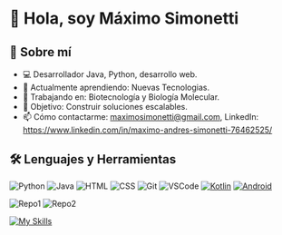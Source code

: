 

# 👋 Hola, soy Máximo Simonetti

## 🚀 Sobre mí
- 💻 Desarrollador Java, Python, desarrollo web.
- 🌱 Actualmente aprendiendo: Nuevas Tecnologias.
- 🔭 Trabajando en: Biotecnología y Biología Molecular.
- 🎯 Objetivo: Construir soluciones escalables.
- 📫 Cómo contactarme: maximosimonetti@gmail.com, LinkedIn: https://www.linkedin.com/in/maximo-andres-simonetti-76462525/

## 🛠️ Lenguajes y Herramientas
![Python](https://img.shields.io/badge/-Python-3776AB?style=flat-square&logo=python&logoColor=white)
![Java](https://img.shields.io/badge/-Java-007396?style=flat-square&logo=java&logoColor=white)
![HTML](https://img.shields.io/badge/-HTML5-E34F26?style=flat-square&logo=html5&logoColor=white)
![CSS](https://img.shields.io/badge/-CSS3-1572B6?style=flat-square&logo=css3&logoColor=white)
![Git](https://img.shields.io/badge/-Git-F05032?style=flat-square&logo=git&logoColor=white)
![VSCode](https://img.shields.io/badge/-VS%20Code-007ACC?style=flat-square&logo=visual-studio-code&logoColor=white)
[![Kotlin](https://img.shields.io/badge/-Kotlin-7F52FF?style=flat-square&logo=kotlin&logoColor=white)](https://kotlinlang.org/)
[![Android](https://img.shields.io/badge/-Android-3DDC84?style=flat-square&logo=android&logoColor=white)](https://developer.android.com/)

![Repo1](https://img.shields.io/github/languages/top/Maximonett/Repo1?color=blue)
![Repo2](https://img.shields.io/github/languages/top/Maximonett/Repo2?color=green)




[![My Skills](https://skillicons.dev/icons?i=py,java,js,bootstrap,css,html,github,kotlin,androidstudio&theme=light)](https://skillicons.dev)







